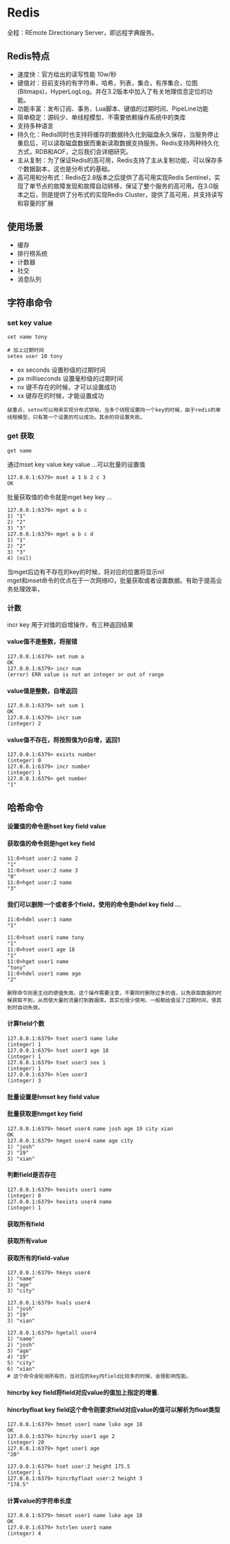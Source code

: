 # Redis
全程：REmote Directionary Server，即远程字典服务。
## Redis特点
- 速度快：官方给出的读写性能 10w/秒
- 键值对：目前支持的有字符串，哈希，列表，集合，有序集合，位图(Bitmaps)，HyperLogLog。并在3.2版本中加入了有关地理信息定位的功能。
- 功能丰富：发布订阅、事务、Lua脚本、键值的过期时间、PipeLine功能 
- 简单稳定：源码少、单线程模型、不需要依赖操作系统中的类库
- 支持多种语言
- 持久化：Redis同时也支持将缓存的数据持久化到磁盘永久保存，当服务停止重启后，可以读取磁盘数据而重新读取数据支持服务。Redis支持两种持久化方式，RDB和AOF，之后我们会详细研究。
- 主从复制：为了保证Redis的高可用，Redis支持了主从复制功能，可以保存多个数据副本，这也是分布式的基础。
- 高可用和分布式：Redis在2.8版本之后提供了高可用实现Redis Sentinel，实现了单节点的故障发现和故障自动转移，保证了整个服务的高可用。在3.0版本之后，则是提供了分布式的实现Redis Cluster，提供了高可用，并支持读写和容量的扩展

## 使用场景
- 缓存
- 排行榜系统
- 计数器
- 社交
- 消息队列

## 字符串命令
### set key value
```shell
set name tony

# 加上过期时间
setex user 10 tony
```
- ex seconds 设置秒级的过期时间
- px milliseconds 设置毫秒级的过期时间
- nx 键不存在的时候，才可以设置成功
- xx 键存在的时候，才能设置成功

``敲重点，setnx可以用来实现分布式锁呦，当多个线程设置同一个key的时候，由于redis的单线程模型，只有第一个设置的可以成功，其余的将设置失败。``
### get 获取
```shell
get name
```
通过mset key value key value ...可以批量的设置值

```shell
127.0.0.1:6379> mset a 1 b 2 c 3
OK
```
批量获取值的命令就是mget key key ...

```shell
127.0.0.1:6379> mget a b c
1) "1"
2) "2"
3) "3"
127.0.0.1:6379> mget a b c d
1) "1"
2) "2"
3) "3"
4) (nil)
```
当mget后边有不存在的key的时候，将对应的位置将显示nil \
mget和mset命令的优点在于一次网络IO，批量获取或者设置数据。有助于提高业务处理效率，

### 计数
incr key 用于对值的自增操作，有三种返回结果
#### value值不是整数，将报错
```shell
127.0.0.1:6379> set num a
OK
127.0.0.1:6379> incr num
(error) ERR value is not an integer or out of range
```


#### value值是整数，自增返回
```shell
127.0.0.1:6379> set sum 1
OK
127.0.0.1:6379> incr sum
(integer) 2
```

#### value值不存在，将按照值为0自增，返回1
```shell
127.0.0.1:6379> exists number
(integer) 0
127.0.0.1:6379> incr number
(integer) 1
127.0.0.1:6379> get number
"1"
```
## 哈希命令
#### 设置值的命令是hset key field value

#### 获取值的命令则是hget key field
```shell
11:0>hset user:2 name 2
"1"
11:0>hset user:2 name 3
"0"
11:0>hget user:2 name
"3"
```
#### 我们可以删除一个或者多个field，使用的命令是hdel key field ...
```shell
11:0>hdel user:1 name
"1"
```
```shell
11:0>hset user1 name tony
"1"
11:0>hset user1 age 18
"1"
11:0>hget user1 name
"tony"
11:0>hdel user1 name age
"2"
```
``删除命令则是主动的使值失效，这个操作需要注意，不要同时删除过多的值，以免获取数据的时候获取不到，从而使大量的流量打到数据库。其实也很少使用，一般都给值设了过期时间，使其到时自动失效。``

#### 计算field个数
```shell
127.0.0.1:6379> hset user3 name luke
(integer) 1
127.0.0.1:6379> hset user3 age 18
(integer) 1
127.0.0.1:6379> hset user3 sex 1
(integer) 1
127.0.0.1:6379> hlen user3
(integer) 3
```
#### 批量设置是hmset key field value
#### 批量获取是hmget key field
```shell
127.0.0.1:6379> hmset user4 name josh age 19 city xian
OK
127.0.0.1:6379> hmget user4 name age city
1) "josh"
2) "19"
3) "xian"
```
####  判断field是否存在
```shell
127.0.0.1:6379> hexists user1 name
(integer) 0
127.0.0.1:6379> hexists user4 name
(integer) 1
```
#### 获取所有field
#### 获取所有value
#### 获取所有的field-value
```shell
127.0.0.1:6379> hkeys user4
1) "name"
2) "age"
3) "city"

127.0.0.1:6379> hvals user4
1) "josh"
2) "19"
3) "xian"

127.0.0.1:6379> hgetall user4
1) "name"
2) "josh"
3) "age"
4) "19"
5) "city"
6) "xian"
# 这个命令会轮询所有的，当对应的key内field比较多的时候，会很影响性能。

```
#### hincrby key field将field对应value的值加上指定的增量.
#### hincrbyfloat key field这个命令则要求field对应value的值可以解析为float类型


```shell
127.0.0.1:6379> hmset user1 name luke age 18
OK
127.0.0.1:6379> hincrby user1 age 2
(integer) 20
127.0.0.1:6379> hget user1 age
"20"
```
```shell
127.0.0.1:6379> hset user:2 height 175.5
(integer) 1
127.0.0.1:6379> hincrbyfloat user:2 height 3
"178.5"
```
#### 计算value的字符串长度
```shell
127.0.0.1:6379> hmset user1 name luke age 18
OK
127.0.0.1:6379> hstrlen user1 name
(integer) 4
```